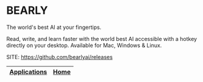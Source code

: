 # BEARLY

 The world's best AI at your fingertips.

 Read, write, and learn faster with the world best AI accessible with a hotkey  directly on your desktop. Available for Mac, Windows & Linux.

 SITE: https://github.com/bearlyai/releases

 | [Applications](https://portable-linux-apps.github.io/apps.html) | [Home](https://portable-linux-apps.github.io)
 | --- | --- |
